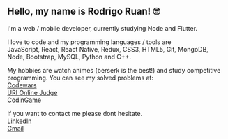 ## Hello, my name is Rodrigo Ruan! :nerd_face:

I'm a web / mobile developer, currently studying Node and Flutter.

I love to code and my programming languages / tools are
<br/>
JavaScript, React, React Native, Redux, CSS3, HTML5, Git, MongoDB, Node, Bootstrap, MySQL, Python and C++.

My hobbies are watch animes (berserk is the best!) and study competitive programming.
You can see my solved problems at:
<br/>
[Codewars](https://www.codewars.com/users/rodrigo%20ruan)
<br/>
[URI Online Judge](https://www.beecrowd.com.br/judge/pt/profile/544334)
<br/>
[CodinGame](https://www.codingame.com/profile/72398efce9e8fff752e10af0f47415381021524)

If you want to contact me please dont hesitate.
<br/>
[LinkedIn](https://www.linkedin.com/in/rodrigo-ruan/)
<br/>
[Gmail](mailto:rodrigopython16@gmail.com)
